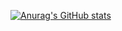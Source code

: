 [![Anurag's GitHub stats](https://github-readme-stats.vercel.app/api?username=Davibrasil05)](https://github.com/anuraghazra/github-readme-stats)
